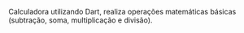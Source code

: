 Calculadora utilizando Dart, realiza operações matemáticas básicas (subtração, soma, multiplicação e divisão).
